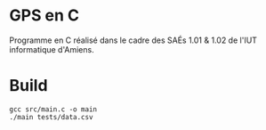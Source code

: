 # GPS en C
Programme en C réalisé dans le cadre des SAÉs 1.01 & 1.02 de l'IUT informatique d'Amiens.

# Build
```console
gcc src/main.c -o main
./main tests/data.csv
```